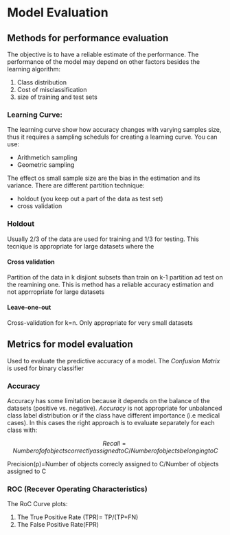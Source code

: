 # Model Evaluation

## Methods for performance evaluation
The objective is to have a reliable estimate of the performance. The
performance of the model may depend on other factors besides the learning
algorithm:

1. Class distribution
2. Cost of misclassification
3. size of training and test sets

### Learning Curve:
The learning curve show how accuracy changes with varying samples size, thus
it requires a sampling scheduls for creating a learning curve. You can use:

* Arithmetich sampling
* Geometric sampling

The effect os small sample size are the bias in the estimation and its
variance. There are different partition technique:

* holdout (you keep out a part of the data as test set)
* cross validation

### Holdout

Usually 2/3 of the data are used for training and 1/3 for testing. This
tecnique is appropriate for large datasets where the 

#### Cross validation 
Partition of the data in k disjiont subsets than train on k-1 partition ad
test on the reamining one. This is method has a reliable accuracy estimation
and not apprropriate for large datasets

#### Leave-one-out
Cross-validation for k=n. Only appropriate for very small datasets

## Metrics for model evaluation
Used to evaluate the predictive accuracy of a model. The *Confusion Matrix* is
used for binary classifier

### Accuracy
Accuracy has some limitation because it depends on the balance of the
datasets (positive vs. negative). *Accuracy* is not
appropriate for unbalanced class label distribution or if the class have
different importance (i.e medical cases). In this cases the right approach is
to evaluate separately for each class  with:

```math
Recall=Number of of objects correctly assigned to C/Number of objects
belonging to C
```
Precision(p)=Number of objects correcly assigned to C/Number of objects
assigned to C

### ROC (Recever Operating Characteristics)

The RoC Curve plots:
1. The True Positive Rate (TPR)= TP/(TP+FN)
2. The False Positive Rate(FPR)

